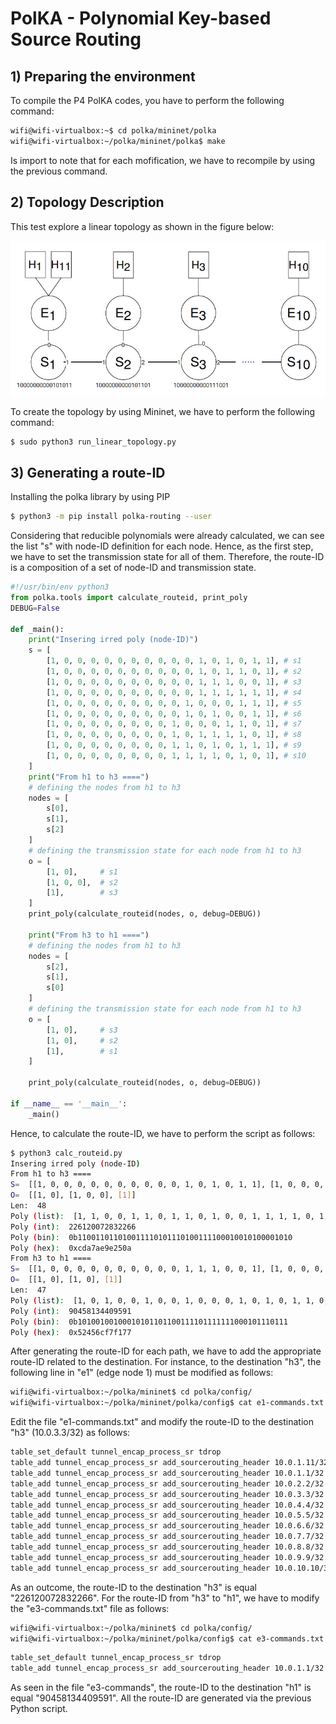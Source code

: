 # PolKA - Polynomial Key-based Source Routing

## 1) Preparing the environment

To compile the P4 PolKA codes, you have to perform the following command:

```sh
wifi@wifi-virtualbox:~$ cd polka/mininet/polka
wifi@wifi-virtualbox:~/polka/mininet/polka$ make
```

Is import to note that for each mofification, we have to recompile by using the previous command.

## 2) Topology Description

This test explore a linear topology as shown in the figure below:

![Linear Topology](./figures/topology.jpeg)

To create the topology by using Mininet, we have to perform the following command:

```sh
$ sudo python3 run_linear_topology.py
```

##  3) Generating a route-ID  

Installing the polka library by using PIP

```sh
$ python3 -m pip install polka-routing --user
```


Considering that reducible polynomials were already calculated, we can see the list "s" with node-ID definition for each node. Hence, as the first step, we have to set the transmission state for all of them. Therefore, the route-ID is a composition of a set of node-ID and transmission state.


```python
#!/usr/bin/env python3
from polka.tools import calculate_routeid, print_poly
DEBUG=False

def _main():
    print("Insering irred poly (node-ID)")
    s = [
        [1, 0, 0, 0, 0, 0, 0, 0, 0, 0, 0, 1, 0, 1, 0, 1, 1], # s1
        [1, 0, 0, 0, 0, 0, 0, 0, 0, 0, 0, 1, 0, 1, 1, 0, 1], # s2
        [1, 0, 0, 0, 0, 0, 0, 0, 0, 0, 0, 1, 1, 1, 0, 0, 1], # s3
        [1, 0, 0, 0, 0, 0, 0, 0, 0, 0, 0, 1, 1, 1, 1, 1, 1], # s4
        [1, 0, 0, 0, 0, 0, 0, 0, 0, 0, 1, 0, 0, 0, 1, 1, 1], # s5
        [1, 0, 0, 0, 0, 0, 0, 0, 0, 0, 1, 0, 1, 0, 0, 1, 1], # s6
        [1, 0, 0, 0, 0, 0, 0, 0, 0, 1, 0, 0, 0, 1, 1, 0, 1], # s7
        [1, 0, 0, 0, 0, 0, 0, 0, 0, 1, 0, 1, 1, 1, 1, 0, 1], # s8
        [1, 0, 0, 0, 0, 0, 0, 0, 0, 1, 1, 0, 1, 0, 1, 1, 1], # s9
        [1, 0, 0, 0, 0, 0, 0, 0, 0, 1, 1, 1, 1, 0, 1, 0, 1], # s10
    ]
    print("From h1 to h3 ====")
    # defining the nodes from h1 to h3
    nodes = [
        s[0],
        s[1],
        s[2]
    ]
    # defining the transmission state for each node from h1 to h3
    o = [
        [1, 0],     # s1
        [1, 0, 0],  # s2
        [1],        # s3
    ]
	print_poly(calculate_routeid(nodes, o, debug=DEBUG))
    
    print("From h3 to h1 ====")
    # defining the nodes from h1 to h3
    nodes = [
        s[2],
        s[1],
        s[0]
    ]
    # defining the transmission state for each node from h1 to h3
    o = [
        [1, 0],     # s3
        [1, 0],     # s2
        [1],        # s1
    ]

    print_poly(calculate_routeid(nodes, o, debug=DEBUG))

if __name__ == '__main__':
    _main()
```



Hence, to calculate the route-ID, we have to perform the script as follows:

```sh
$ python3 calc_routeid.py
Insering irred poly (node-ID)
From h1 to h3 ====
S=  [[1, 0, 0, 0, 0, 0, 0, 0, 0, 0, 0, 1, 0, 1, 0, 1, 1], [1, 0, 0, 0, 0, 0, 0, 0, 0, 0, 0, 1, 0, 1, 1, 0, 1], [1, 0, 0, 0, 0, 0, 0, 0, 0, 0, 0, 1, 1, 1, 0, 0, 1]]
O=  [[1, 0], [1, 0, 0], [1]]
Len:  48
Poly (list):  [1, 1, 0, 0, 1, 1, 0, 1, 1, 0, 1, 0, 0, 1, 1, 1, 1, 0, 1, 0, 1, 1, 1, 0, 1, 0, 0, 1, 1, 1, 1, 0, 0, 0, 1, 0, 0, 1, 0, 1, 0, 0, 0, 0, 1, 0, 1, 0]
Poly (int):  226120072832266
Poly (bin):  0b110011011010011110101110100111100010010100001010
Poly (hex):  0xcda7ae9e250a
From h3 to h1 ====
S=  [[1, 0, 0, 0, 0, 0, 0, 0, 0, 0, 0, 1, 1, 1, 0, 0, 1], [1, 0, 0, 0, 0, 0, 0, 0, 0, 0, 0, 1, 0, 1, 1, 0, 1], [1, 0, 0, 0, 0, 0, 0, 0, 0, 0, 0, 1, 0, 1, 0, 1, 1]]
O=  [[1, 0], [1, 0], [1]]
Len:  47
Poly (list):  [1, 0, 1, 0, 0, 1, 0, 0, 1, 0, 0, 0, 1, 0, 1, 0, 1, 1, 0, 1, 1, 0, 0, 1, 1, 1, 1, 0, 1, 1, 1, 1, 1, 1, 1, 0, 0, 0, 1, 0, 1, 1, 1, 0, 1, 1, 1]
Poly (int):  90458134409591
Poly (bin):  0b10100100100010101101100111101111111000101110111
Poly (hex):  0x52456cf7f177
```



After generating the route-ID for each path, we have to add the appropriate route-ID related to the destination. For instance, to the destination "h3", the following line in "e1" (edge node 1) must be modified as follows:

```sh
wifi@wifi-virtualbox:~/polka/mininet$ cd polka/config/
wifi@wifi-virtualbox:~/polka/mininet/polka/config$ cat e1-commands.txt
```



Edit the file "e1-commands.txt" and modify the route-ID to the destination "h3" (10.0.3.3/32) as follows:

```sh
table_set_default tunnel_encap_process_sr tdrop
table_add tunnel_encap_process_sr add_sourcerouting_header 10.0.1.11/32 => 3 0 00:00:00:00:01:0b 0
table_add tunnel_encap_process_sr add_sourcerouting_header 10.0.1.1/32 => 1 0 00:00:00:00:01:01 0
table_add tunnel_encap_process_sr add_sourcerouting_header 10.0.2.2/32 => 2 1 00:00:00:00:02:02 2147713608
table_add tunnel_encap_process_sr add_sourcerouting_header 10.0.3.3/32 => 2 1 00:00:00:00:03:03 226120072832266
table_add tunnel_encap_process_sr add_sourcerouting_header 10.0.4.4/32 => 2 1 00:00:00:00:04:04 9950599404613427969
table_add tunnel_encap_process_sr add_sourcerouting_header 10.0.5.5/32 => 2 1 00:00:00:00:05:05 50233005464568518395760
table_add tunnel_encap_process_sr add_sourcerouting_header 10.0.6.6/32 => 2 1 00:00:00:00:06:06 41942975242521387283996620176
table_add tunnel_encap_process_sr add_sourcerouting_header 10.0.7.7/32 => 2 1 00:00:00:00:07:07 992068085156208559549057354322107
table_add tunnel_encap_process_sr add_sourcerouting_header 10.0.8.8/32 => 2 1 00:00:00:00:08:08 255225561237964864171718227561013087518
table_add tunnel_encap_process_sr add_sourcerouting_header 10.0.9.9/32 => 2 1 00:00:00:00:09:09 19186720327616822781470979322163088239206707
table_add tunnel_encap_process_sr add_sourcerouting_header 10.0.10.10/32 => 2 1 00:00:00:00:0a:0a 619937048914422906210146632255311355974156619247
```



As an outcome, the route-ID to the destination "h3" is equal "226120072832266".  For the route-ID from "h3" to "h1", we have to modify the "e3-commands.txt" file as follows:



```sh
wifi@wifi-virtualbox:~/polka/mininet$ cd polka/config/
wifi@wifi-virtualbox:~/polka/mininet/polka/config$ cat e3-commands.txt
```

```sh
table_set_default tunnel_encap_process_sr tdrop
table_add tunnel_encap_process_sr add_sourcerouting_header 10.0.1.1/32 => 2 1 00:00:00:00:01:01 90458134409591
```



As seen in the file "e3-commands", the route-ID to the destination "h1" is equal "90458134409591".  All the route-ID are generated via the previous Python script.
